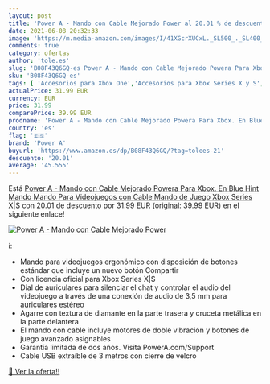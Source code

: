 ```yaml
---
layout: post
title: 'Power A - Mando con Cable Mejorado Power al 20.01 % de descuento'
date: 2021-06-08 20:32:33
image: 'https://m.media-amazon.com/images/I/41XGcrXUCxL._SL500_._SL400_.jpg'
comments: true
category: ofertas
author: 'tole.es'
slug: 'B08F43Q6GQ-es Power A - Mando con Cable Mejorado Powera Para Xbox. En...'
sku: 'B08F43Q6GQ-es'
tags: [ 'Accesorios para Xbox One','Accesorios para Xbox Series X y S','Hardware y juegos para Xbox One','Hardware y juegos para Xbox Series X y S','Mandos y controles para Xbox One','Mandos y controles para Xbox Series X y S','Videojuegos','power a','xbox', ]
actualPrice: 31.99 EUR
currency: EUR
price: 31.99
comparePrice: 39.99 EUR
prodname: 'Power A - Mando con Cable Mejorado Powera Para Xbox. En Blue Hint  Mando  Mando Para Videojuegos con Cable  Mando de Juego  Xbox Series X|S'
country: 'es'
flag: '🇪🇸'
brand: 'Power A'
buyurl: 'https://www.amazon.es/dp/B08F43Q6GQ/?tag=tolees-21'
descuento: '20.01'
average: '45.555'
---
```


Está [Power A - Mando con Cable Mejorado Powera Para Xbox. En Blue Hint  Mando  Mando Para Videojuegos con Cable  Mando de Juego  Xbox Series X|S](https://www.amazon.es/dp/B08F43Q6GQ/?tag=tolees-21) con 20.01 de descuento por 31.99 EUR (original: 39.99 EUR) en el siguiente enlace!

[![Power A - Mando con Cable Mejorado Power](https://m.media-amazon.com/images/I/41XGcrXUCxL._SL500_._SL400_.jpg)](https://www.amazon.es/dp/B08F43Q6GQ/?tag=tolees-21)

ℹ️:

- Mando para videojuegos ergonómico con disposición de botones estándar que incluye un nuevo botón Compartir
- Con licencia oficial para Xbox Series X|S
- Dial de auriculares para silenciar el chat y controlar el audio del videojuego a través de una conexión de audio de 3,5 mm para auriculares estéreo
- Agarre con textura de diamante en la parte trasera y cruceta metálica en la parte delantera
- El mando con cable incluye motores de doble vibración y botones de juego avanzado asignables
- Garantía limitada de dos años. Visita PowerA.com/Support
- Cable USB extraíble de 3 metros con cierre de velcro

[🛒 Ver la oferta!!](https://www.amazon.es/dp/B08F43Q6GQ/?tag=tolees-21)
